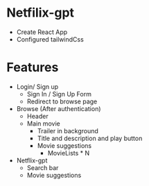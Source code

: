# Netfilix-gpt

- Create React App
- Configured tailwindCss

# Features

- Login/ Sign up
  - Sign In / Sign Up Form
  - Redirect to browse page
- Browse (After authentication)
  - Header
  - Main movie
    - Trailer in background
    - Title and description and play button
    - Movie suggestions
      - MovieLists \* N
- Netflix-gpt
  - Search bar
  - Movie suggestions
